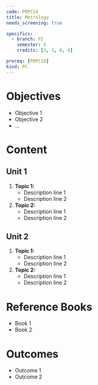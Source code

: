 ```yaml
---
code: PRPC24
title: Metrology
needs_screening: true

specifics:
  - branch: PI
    semester: 5
    credits: [3, 1, 0, 4]

prereq: [PRPC18]
kind: PC
---
```


# Objectives

- Objective 1
- Objective 2
- ...

# Content

## Unit 1

1. **Topic 1:**
   - Description line 1
   - Description line 2
2. **Topic 2:**
   - Description line 1
   - Description line 2

## Unit 2

1. **Topic 1:**
   - Description line 1
   - Description line 2
2. **Topic 2:**
   - Description line 1
   - Description line 2

# Reference Books

- Book 1
- Book 2

# Outcomes

- Outcome 1
- Outcome 2
